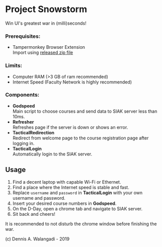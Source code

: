# Project Snowstorm  
Win UI's greatest war in (milli)seconds!

### Prerequisites:
- Tampermonkey Browser Extension  
  Import using [released zip file](#)

### Limits:
- Computer RAM (>3 GB of ram recommended)
- Internet Speed (Faculty Network is highly recommended)

### Components:
- **Godspeed**  
  Main script to choose courses and send data to SIAK server less than 10ms.
- **Refresher**  
  Refreshes page if the server is down or shows an error.
- **TacticalRedirection**  
  Redirect from welcome page to the course registration page after logging in.
- **TacticalLogin**  
  Automatically login to the SIAK server.

## Usage
1. Find a decent laptop with capable Wi-Fi or Ethernet.
2. Find a place where the Internet speed is stable and fast.
3. Replace `username` and `password` in **TacticalLogin** with your own username and password.
4. Insert your desired course numbers in **Godspeed**.
5. On the D-Day, open a chrome tab and navigate to SIAK server.
6. Sit back and cheers!

It is recommended to not disturb the chrome window before finishing the war.


(c) Dennis A. Walangadi - 2019